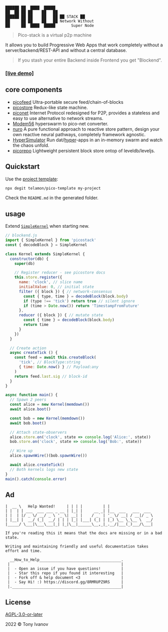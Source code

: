 ```
██████ ██  ████  █████
██  ██ ██ ██    ██   ██
██████ ██ ██    ██   ██ ██ STACK ██
██     ██ ██    ██   ██ Network Without
██     ██  ████  █████       Super Node
```

> Pico-stack is a virtual p2p machine

It allows you to build Progressive Web Apps that work completely without a server/backend/REST-API and without a central database.

> If you stash your entire Backend inside Frontend you get "Blockend".

### [[live demo]](https://pico-todo.surge.sh/)

## core components

- [picofeed](https://github.com/telamon/picofeed) Ultra-portable secure feed/chain-of-blocks
- [picostore](https://github.com/telamon/picostore) Redux-like state machine.
- [piconet](https://github.com/telamon/piconet) Internet Protocol redesigned for P2P, provides a stateless and easy to use alternative to network streams.
- [Modem56](https://github.com/telamon/picochat/blob/master/modem56.js) hyperswarm to pico-net converter.
- [nuro](https://github.com/telamon/piconuro) A pure functional approach to reactive store pattern, design your own reactive neural pathways, completely framework agnostic.
- [HyperSimulator](https://github.com/telamon/hyper-simulator) Run dat/[hyper](https://hypercore-protocol.org/)-apps in an in-memory swarm and watch the chaos unfold.
- [picorepo](https://github.com/telamon/picorepo) Lightweight persistent block store ontop of leveldb/leveljs.

## Quickstart

Use the [project template](https://github.com/telamon/pico-template):

```bash
npx degit telamon/pico-template my-project
```

Check the `README.md` in the generated folder.

## usage

Extend [`SimpleKernel`](./simple-kernel.js) when starting new.

```js
// blockend.js
import { SimpleKernel } from 'picostack'
const { decodeBlock } = SimpleKernel

class Kernel extends SimpleKernel {
  constructor(db) {
    super(db)

    // Register reducer - see picostore docs
    this.store.register({
      name: 'clock', // slice name
      initialValue: 0, // initial state
      filter ({ block }) { // network-consensus
        const { type, time } = decodeBlock(block.body)
        if (type !== 'tick') return true // silent ignore
        if (time > Date.now()) return 'TimestampFromFuture'
      },
      reducer ({ block }) { // mutate state
        const { time } = decodeBlock(block.body)
        return time
      }
    })
  }

  // Create action
  async createTick () {
    const feed = await this.createBlock(
      'tick', // BlockType:string
      { time: Date.now() } // Payload:any
    )
    return feed.last.sig // block-id
  }
}

async function main() {
  // Spawn 2 peers
  const alice = new Kernel(memdown())
  await alice.boot()

  const bob = new Kernel(memdown())
  await bob.boot()

  // Attach state-observers
  alice.store.on('clock', state => console.log('Alice:', state))
  bob.store.on('clock', state => console.log('Bob:', state))

  // Wire up
  alice.spawnWire()(bob.spawnWire())

  await alice.createTick()
  // Both kernels logs new state
}
main().catch(console.error)
```

## Ad

```ad
|  __ \   Help Wanted!     | | | |         | |
| |  | | ___  ___ ___ _ __ | |_| |     __ _| |__  ___   ___  ___
| |  | |/ _ \/ __/ _ \ '_ \| __| |    / _` | '_ \/ __| / __|/ _ \
| |__| |  __/ (_|  __/ | | | |_| |___| (_| | |_) \__ \_\__ \  __/
|_____/ \___|\___\___|_| |_|\__|______\__,_|_.__/|___(_)___/\___|

If you're reading this it means that the docs are missing or in a bad state.

Writing and maintaining friendly and useful documentation takes
effort and time.

  __How_to_Help____________________________________.
 |                                                 |
 |  - Open an issue if you have questions!         |
 |  - Star this repo if you found it interesting   |
 |  - Fork off & help document <3                  |
 |  - Say Hi! :) https://discord.gg/8RMRUPZ9RS     |
 |.________________________________________________|
```

## License

[AGPL-3.0-or-later](./LICENSE)

2022 © Tony Ivanov

